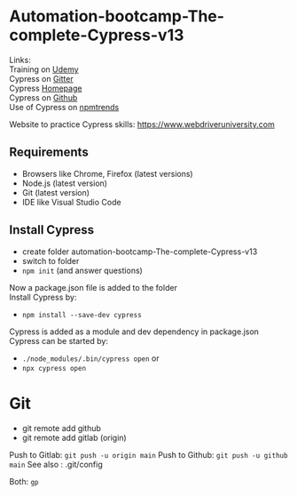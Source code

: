 # Automation-bootcamp-The-complete-Cypress-v13

Links:  
Training on [Udemy](https://www.udemy.com/course/cypress-io-master-class/?couponCode=ST22MT240325G1)  
Cypress on [Gitter](https://app.gitter.im/#/room/#cypress-io_cypress:gitter.im)  
Cypress [Homepage](https://www.cypress.io/app)  
Cypress on [Github](https://github.com/cypress-io)  
Use of Cypress on [npmtrends](https://npmtrends.com/cypress)

Website to practice Cypress skills: https://www.webdriveruniversity.com 
## Requirements
- Browsers like Chrome, Firefox (latest versions) 
- Node.js (latest version)
- Git (latest version)
- IDE like Visual Studio Code

## Install Cypress
- create folder automation-bootcamp-The-complete-Cypress-v13
- switch to folder
- ```npm init``` (and answer questions)

Now a package.json file is added to the folder  
Install Cypress by:  
- ```npm install --save-dev cypress```  

Cypress is added as a module and dev dependency in package.json
Cypress can be started by:  
- ```./node_modules/.bin/cypress open``` or  
- ```npx cypress open```

# Git
 - git remote add github <GitHub repository URL>
 - git remote add gitlab <GitLab repository URL> (origin) 

 Push to Gitlab: `git push -u origin main`
 Push to Github: `git push -u github main`
 See also : .git/config
 
 Both: `gp` 